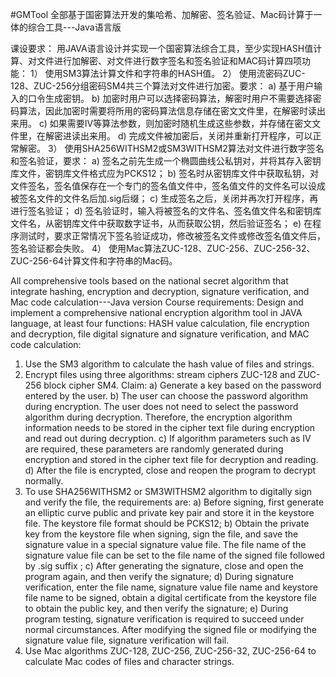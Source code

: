 #GMTool
全部基于国密算法开发的集哈希、加解密、签名验证、Mac码计算于一体的综合工具---Java语言版

课设要求：
用JAVA语言设计并实现一个国密算法综合工具，至少实现HASH值计算、对文件进行加解密、对文件进行数字签名和签名验证和MAC码计算四项功能：
1）	使用SM3算法计算文件和字符串的HASH值。
2）	使用流密码ZUC-128、ZUC-256分组密码SM4共三个算法对文件进行加密。要求：
	a)	基于用户输入的口令生成密钥。
	b)	加密时用户可以选择密码算法，解密时用户不需要选择密码算法，因此加密时需要将所用的密码算法信息存储在密文文件里，在解密时读出来用。
	c)	如果需要IV等算法参数，则加密时随机生成这些参数，并存储在密文文件里，在解密进读出来用。
	d)	完成文件被加密后，关闭并重新打开程序，可以正常解密。
3）	使用SHA256WITHSM2或SM3WITHSM2算法对文件进行数字签名和签名验证，要求：
	a)	签名之前先生成一个椭圆曲线公私钥对，并将其存入密钥库文件，密钥库文件格式应为PCKS12；
	b)	签名时从密钥库文件中获取私钥，对文件签名，签名值保存在一个专门的签名值文件中，签名值文件的文件名可以设成被签名文件的文件名后加.sig后缀；
	c)	生成签名之后，关闭并再次打开程序，再进行签名验证；
	d)	签名验证时，输入将被签名的文件名、签名值文件名和密钥库文件名，从密钥库文件中获取数字证书，从而获取公钥，然后验证签名；
	e)	在程序测试时，要求正常情况下签名验证成功，修改被签名文件或修改签名值文件后，签名验证都会失败。
4）	使用Mac算法ZUC-128、ZUC-256、ZUC-256-32、ZUC-256-64计算文件和字符串的Mac码。


All comprehensive tools based on the national secret algorithm that integrate hashing, encryption and decryption, signature verification, and Mac code calculation---Java version
Course requirements:
Design and implement a comprehensive national encryption algorithm tool in JAVA language, at least four functions: HASH value calculation, file encryption and decryption, file digital signature and signature verification, and MAC code calculation:
1) Use the SM3 algorithm to calculate the hash value of files and strings.
2) Encrypt files using three algorithms: stream ciphers ZUC-128 and ZUC-256 block cipher SM4. Claim:
	a) Generate a key based on the password entered by the user.
	b) The user can choose the password algorithm during encryption. The user does not need to select the password algorithm during decryption. Therefore, the encryption algorithm information needs to be stored in the cipher text file during encryption and read out during decryption.
	c) If algorithm parameters such as IV are required, these parameters are randomly generated during encryption and stored in the cipher text file for decryption and reading.
	d) After the file is encrypted, close and reopen the program to decrypt normally.
3) To use SHA256WITHSM2 or SM3WITHSM2 algorithm to digitally sign and verify the file, the requirements are:
	a) Before signing, first generate an elliptic curve public and private key pair and store it in the keystore file. The keystore file format should be PCKS12;
	b) Obtain the private key from the keystore file when signing, sign the file, and save the signature value in a special signature value file. The file name of the signature value file can be set to the file name of the signed file followed by .sig suffix ;
	c) After generating the signature, close and open the program again, and then verify the signature;
	d) During signature verification, enter the file name, signature value file name and keystore file name to be signed, obtain a digital certificate from the keystore file to obtain the public key, and then verify the signature;
	e) During program testing, signature verification is required to succeed under normal circumstances. After modifying the signed file or modifying the signature value file, signature verification will fail.
4) Use Mac algorithms ZUC-128, ZUC-256, ZUC-256-32, ZUC-256-64 to calculate Mac codes of files and character strings.
